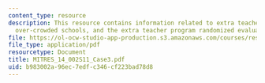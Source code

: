 ```yaml
---
content_type: resource
description: This resource contains information related to extra teacher program,
  over-crowded schools, and the extra teacher program randomized evaluation.
file: https://ol-ocw-studio-app-production.s3.amazonaws.com/courses/res-14-002-abdul-latif-jameel-poverty-action-lab-executive-training-evaluating-social-programs-2011-spring-2011/b983002a96ec7edfc346cf223bad78d8_MITRES_14_002S11_Case3.pdf
file_type: application/pdf
resourcetype: Document
title: MITRES_14_002S11_Case3.pdf
uid: b983002a-96ec-7edf-c346-cf223bad78d8
---
```

